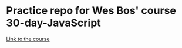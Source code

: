 # Practice repo for Wes Bos' course 30-day-JavaScript

[Link to the course](https://courses.wesbos.com/account/access/5c53406c32bb6d664e01588e)